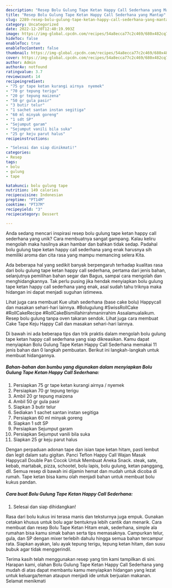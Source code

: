 ```yaml
---
description: "Resep Bolu Gulung Tape Ketan Happy Call Sederhana yang Mantap"
title: "Resep Bolu Gulung Tape Ketan Happy Call Sederhana yang Mantap"
slug: 2289-resep-bolu-gulung-tape-ketan-happy-call-sederhana-yang-mantap
category: Uncategorized
date: 2022-12-20T12:40:19.993Z
image: https://img-global.cpcdn.com/recipes/54a8ecca77c2c469/680x482cq70/bolu-gulung-tape-ketan-happy-call-sederhana-foto-resep-utama.jpg
hideToc: false
enableToc: true
enableTocContent: false
thumbnail: https://img-global.cpcdn.com/recipes/54a8ecca77c2c469/680x482cq70/bolu-gulung-tape-ketan-happy-call-sederhana-foto-resep-utama.jpg
cover: https://img-global.cpcdn.com/recipes/54a8ecca77c2c469/680x482cq70/bolu-gulung-tape-ketan-happy-call-sederhana-foto-resep-utama.jpg
author: Admin
authorAv: notfound
ratingvalue: 3.7
reviewcount: 14
recipeingredient:
- "75 gr tape ketan kurangi airnya  nyemek"
- "70 gr tepung terigu"
- "20 gr tepung maizena"
- "50 gr gula pasir"
- "3 butir telur"
- "1 sachet santan instan segitiga"
- "60 ml minyak goreng"
- "1 sdt SP"
- "Sejumput garam"
- "Sejumput vanili bila suka"
- "25 gr keju parut halus"
recipeinstructions:

- "Selesai dan siap dinikmati!"
categories:
- Resep
tags:
- bolu
- gulung
- tape

katakunci: bolu gulung tape 
nutrition: 149 calories
recipecuisine: Indonesian
preptime: "PT14M"
cooktime: "PT37M"
recipeyield: "3"
recipecategory: Dessert

---
```





Anda sedang mencari inspirasi resep bolu gulung tape ketan happy call sederhana yang unik? Cara membuatnya sangat gampang. Kalau keliru mengolah maka hasilnya akan hambar dan bahkan tidak sedap. Padahal bolu gulung tape ketan happy call sederhana yang enak harusnya sih memiliki aroma dan cita rasa yang mampu memancing selera Kita.





Ada beberapa hal yang sedikit banyak berpengaruh terhadap kualitas rasa dari bolu gulung tape ketan happy call sederhana, pertama dari jenis bahan, selanjutnya pemilihan bahan segar dan Bagus, sampai cara mengolah dan menghidangkannya. Tak perlu pusing jika hendak menyiapkan bolu gulung tape ketan happy call sederhana yang enak,      asal sudah tahu triknya maka hidangan ini dapat menjadi suguhan istimewa.














Lihat juga cara membuat Kue ultah sederhana (base cake bolu) Happycall dan masakan sehari-hari lainnya. #Bolugulung #SwissRollCake #RollCakeRecipe #RollCakeBismillahirrahmanirrahim Assalamualaikum. Resep bolu gulung tanpa oven takaran sendok. Lihat juga cara membuat Cake Tape Keju Happy Call dan masakan sehari-hari lainnya.






Di bawah ini ada beberapa tips dan trik praktis dalam mengolah bolu gulung tape ketan happy call sederhana yang siap dikreasikan. Kamu dapat menyiapkan Bolu Gulung Tape Ketan Happy Call Sederhana memakai 11 jenis bahan dan 0 langkah pembuatan. Berikut ini langkah-langkah untuk membuat hidangannya.

<!--inarticleads1-->

##### Bahan-bahan dan bumbu yang digunakan dalam menyiapkan Bolu Gulung Tape Ketan Happy Call Sederhana:

1. Persiapkan 75 gr tape ketan kurangi airnya / nyemek
1. Persiapkan 70 gr tepung terigu
1. Ambil 20 gr tepung maizena
1. Ambil 50 gr gula pasir
1. Siapkan 3 butir telur
1. Sediakan 1 sachet santan instan segitiga
1. Persiapkan 60 ml minyak goreng
1. Siapkan 1 sdt SP
1. Persiapkan Sejumput garam
1. Persiapkan Sejumput vanili bila suka
1. Siapkan 25 gr keju parut halus


Dengan perpaduan adonan tape dan isian tape ketan hitam, pasti lembut dan legit dalam satu gigitan. Panci Teflon Happy Call Wajan Masak Happycall Double Pan Cocok Untuk Membuat Aneka Snack. steak, sate, kebab, martabak, pizza, schootel, bolu lapis, bolu gulung, ketan panggang, dll. Semua resep di bawah ini dijamin hemat dan mudah untuk dicoba di rumah. Tape ketan bisa kamu olah menjadi bahan untuk membuat bolu kukus pandan. 

<!--inarticleads2-->

##### Cara buat Bolu Gulung Tape Ketan Happy Call Sederhana:


1. Selesai dan siap dihidangkan!

Rasa dari bolu kukus ini terasa manis dan teksturnya juga empuk. Gunakan cetakan khusus untuk bolu agar bentuknya lebih cantik dan menarik. Cara membuat dan resep Bolu Tape Ketan Hitam enak, sederhana, simple ala rumahan bisa kamu simak bahan serta tips memasaknya. Campurkan telur, gula, dan SP dengan mixer terlebih dahulu hingga semua bahan tercampur rata. Siapkan ayakan, lalu ayak tepung terigu, tepung ketan hitam, dan susu bubuk agar tidak menggerindil. 

Terima kasih telah menggunakan resep yang tim kami tampilkan di sini. Harapan kami, olahan Bolu Gulung Tape Ketan Happy Call Sederhana yang mudah di atas dapat membantu kamu menyiapkan hidangan yang lezat untuk keluarga/teman ataupun menjadi ide untuk berjualan makanan. Selamat menikmati
